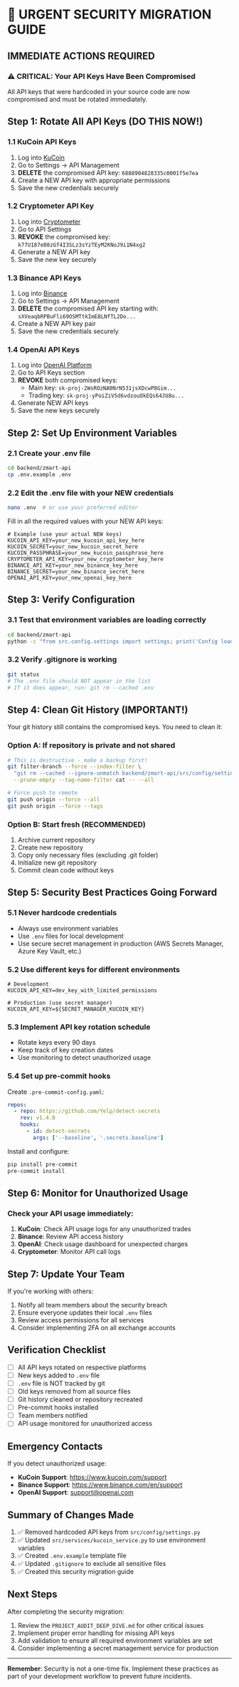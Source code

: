 # 🚨 URGENT SECURITY MIGRATION GUIDE

## IMMEDIATE ACTIONS REQUIRED

### ⚠️ CRITICAL: Your API Keys Have Been Compromised

All API keys that were hardcoded in your source code are now compromised and must be rotated immediately.

## Step 1: Rotate All API Keys (DO THIS NOW!)

### 1.1 KuCoin API Keys
1. Log into [KuCoin](https://www.kucoin.com)
2. Go to Settings → API Management
3. **DELETE** the compromised API key: `6888904828335c0001f5e7ea`
4. Create a NEW API key with appropriate permissions
5. Save the new credentials securely

### 1.2 Cryptometer API Key
1. Log into [Cryptometer](https://cryptometer.io)
2. Go to API Settings
3. **REVOKE** the compromised key: `k77U187e08zGf4I3SLz3sYzTEyM2KNoJ9i1N4xg2`
4. Generate a NEW API key
5. Save the new key securely

### 1.3 Binance API Keys
1. Log into [Binance](https://www.binance.com)
2. Go to Settings → API Management
3. **DELETE** the compromised API key starting with: `sXVeaqbRPBuFli69OSMTtkImE8LNfTL2Do...`
4. Create a NEW API key pair
5. Save the new credentials securely

### 1.4 OpenAI API Keys
1. Log into [OpenAI Platform](https://platform.openai.com)
2. Go to API Keys section
3. **REVOKE** both compromised keys:
   - Main key: `sk-proj-2WsROzNA0NrN531jsXDcwP8Gim...`
   - Trading key: `sk-proj-yPoiZiV5d6vdzouOkEQs64JU8u...`
4. Generate NEW API keys
5. Save the new keys securely

## Step 2: Set Up Environment Variables

### 2.1 Create your .env file
```bash
cd backend/zmart-api
cp .env.example .env
```

### 2.2 Edit the .env file with your NEW credentials
```bash
nano .env  # or use your preferred editor
```

Fill in all the required values with your NEW API keys:
```env
# Example (use your actual NEW keys)
KUCOIN_API_KEY=your_new_kucoin_api_key_here
KUCOIN_SECRET=your_new_kucoin_secret_here
KUCOIN_PASSPHRASE=your_new_kucoin_passphrase_here
CRYPTOMETER_API_KEY=your_new_cryptometer_key_here
BINANCE_API_KEY=your_new_binance_key_here
BINANCE_SECRET=your_new_binance_secret_here
OPENAI_API_KEY=your_new_openai_key_here
```

## Step 3: Verify Configuration

### 3.1 Test that environment variables are loading correctly
```bash
cd backend/zmart-api
python -c "from src.config.settings import settings; print('Config loaded successfully' if settings.CRYPTOMETER_API_KEY else 'ERROR: API keys not loading')"
```

### 3.2 Verify .gitignore is working
```bash
git status
# The .env file should NOT appear in the list
# If it does appear, run: git rm --cached .env
```

## Step 4: Clean Git History (IMPORTANT!)

Your git history still contains the compromised keys. You need to clean it:

### Option A: If repository is private and not shared
```bash
# This is destructive - make a backup first!
git filter-branch --force --index-filter \
  "git rm --cached --ignore-unmatch backend/zmart-api/src/config/settings.py" \
  --prune-empty --tag-name-filter cat -- --all

# Force push to remote
git push origin --force --all
git push origin --force --tags
```

### Option B: Start fresh (RECOMMENDED)
1. Archive current repository
2. Create new repository
3. Copy only necessary files (excluding .git folder)
4. Initialize new git repository
5. Commit clean code without keys

## Step 5: Security Best Practices Going Forward

### 5.1 Never hardcode credentials
- Always use environment variables
- Use `.env` files for local development
- Use secure secret management in production (AWS Secrets Manager, Azure Key Vault, etc.)

### 5.2 Use different keys for different environments
```env
# Development
KUCOIN_API_KEY=dev_key_with_limited_permissions

# Production (use secret manager)
KUCOIN_API_KEY=${SECRET_MANAGER_KUCOIN_KEY}
```

### 5.3 Implement API key rotation schedule
- Rotate keys every 90 days
- Keep track of key creation dates
- Use monitoring to detect unauthorized usage

### 5.4 Set up pre-commit hooks
Create `.pre-commit-config.yaml`:
```yaml
repos:
  - repo: https://github.com/Yelp/detect-secrets
    rev: v1.4.0
    hooks:
      - id: detect-secrets
        args: ['--baseline', '.secrets.baseline']
```

Install and configure:
```bash
pip install pre-commit
pre-commit install
```

## Step 6: Monitor for Unauthorized Usage

### Check your API usage immediately:
1. **KuCoin**: Check API usage logs for any unauthorized trades
2. **Binance**: Review API access history
3. **OpenAI**: Check usage dashboard for unexpected charges
4. **Cryptometer**: Monitor API call logs

## Step 7: Update Your Team

If you're working with others:
1. Notify all team members about the security breach
2. Ensure everyone updates their local `.env` files
3. Review access permissions for all services
4. Consider implementing 2FA on all exchange accounts

## Verification Checklist

- [ ] All API keys rotated on respective platforms
- [ ] New keys added to `.env` file
- [ ] `.env` file is NOT tracked by git
- [ ] Old keys removed from all source files
- [ ] Git history cleaned or repository recreated
- [ ] Pre-commit hooks installed
- [ ] Team members notified
- [ ] API usage monitored for unauthorized access

## Emergency Contacts

If you detect unauthorized usage:
- **KuCoin Support**: https://www.kucoin.com/support
- **Binance Support**: https://www.binance.com/en/support
- **OpenAI Support**: support@openai.com

## Summary of Changes Made

1. ✅ Removed hardcoded API keys from `src/config/settings.py`
2. ✅ Updated `src/services/kucoin_service.py` to use environment variables
3. ✅ Created `.env.example` template file
4. ✅ Updated `.gitignore` to exclude all sensitive files
5. ✅ Created this security migration guide

## Next Steps

After completing the security migration:
1. Review the `PROJECT_AUDIT_DEEP_DIVE.md` for other critical issues
2. Implement proper error handling for missing API keys
3. Add validation to ensure all required environment variables are set
4. Consider implementing a secret management service for production

---

**Remember**: Security is not a one-time fix. Implement these practices as part of your development workflow to prevent future incidents.